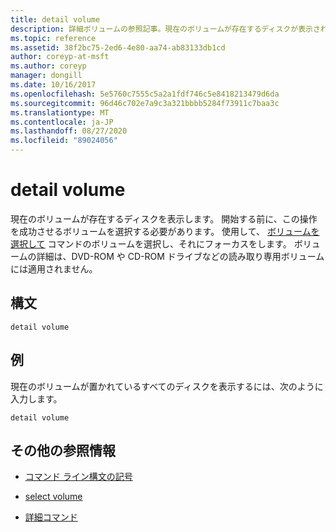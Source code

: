 ```yaml
---
title: detail volume
description: 詳細ボリュームの参照記事。現在のボリュームが存在するディスクが表示されます。
ms.topic: reference
ms.assetid: 38f2bc75-2ed6-4e80-aa74-ab83133db1cd
author: coreyp-at-msft
ms.author: coreyp
manager: dongill
ms.date: 10/16/2017
ms.openlocfilehash: 5e5760c7555c5a2a1fdf746c5e8418213479d6da
ms.sourcegitcommit: 96d46c702e7a9c3a321bbbb5284f73911c7baa3c
ms.translationtype: MT
ms.contentlocale: ja-JP
ms.lasthandoff: 08/27/2020
ms.locfileid: "89024056"
---
```

# <a name="detail-volume"></a>detail volume

現在のボリュームが存在するディスクを表示します。 開始する前に、この操作を成功させるボリュームを選択する必要があります。 使用して、 [ボリュームを選択して](select-volume.md) コマンドのボリュームを選択し、それにフォーカスをします。 ボリュームの詳細は、DVD-ROM や CD-ROM ドライブなどの読み取り専用ボリュームには適用されません。

## <a name="syntax"></a>構文

```
detail volume
```

## <a name="examples"></a>例

現在のボリュームが置かれているすべてのディスクを表示するには、次のように入力します。

```
detail volume
```

## <a name="additional-references"></a>その他の参照情報

- [コマンド ライン構文の記号](command-line-syntax-key.md)

- [select volume](select-volume.md)

- [詳細コマンド](detail.md)